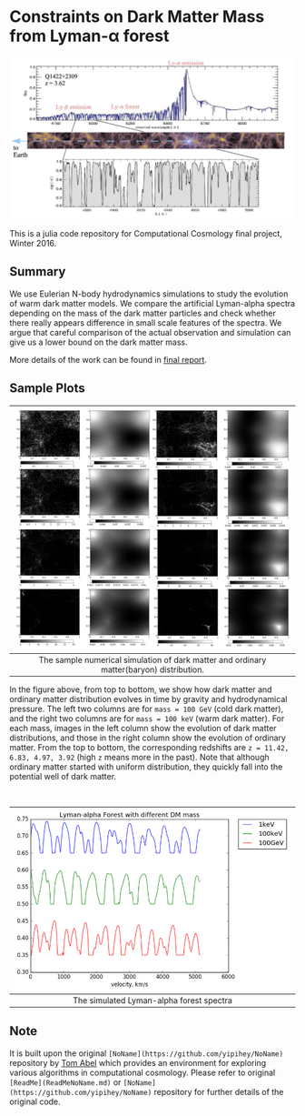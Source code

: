 # Constraints on Dark Matter Mass from Lyman-α forest

![alt text](figlyman.png "lyman alpha forest")

This is a julia code repository for Computational Cosmology final project, Winter 2016. 

## Summary

We use Eulerian N-body hydrodynamics simulations to study the evolution of warm dark matter models. We 
compare the artificial Lyman-alpha spectra depending on the mass of the dark
matter particles and check whether there really appears difference in small
scale features of the spectra. We argue that careful comparison of the actual
observation and simulation can give us a lower bound on the dark matter mass.

More details of the work can be found in [final report](report.pdf).


## Sample Plots

| ![alt text](figsim.png "evolution") |
|:--:| 
| The sample numerical simulation of dark matter and ordinary matter(baryon) distribution.|

In the figure above, from top to bottom, we show how dark matter and ordinary matter distribution evolves in time 
by gravity and hydrodynamical pressure. 
The left two columns are for `mass = 100 GeV` (cold dark matter), and the right two columns 
are for `mass = 100 keV` (warm dark matter). For each mass, images in the left column show the evolution of
dark matter distributions, and those in the right column show the evolution of ordinary matter. From
the top to bottom, the corresponding redshifts are `z = 11.42, 6.83, 4.97, 3.92` (high `z` means more in the past).
Note that although ordinary matter started with uniform distribution, they quickly fall into the
potential well of dark matter. 

<br/>


| ![alt text](figlymansim.png "simulated") |
|:--:| 
| The simulated Lyman-alpha forest spectra |



## Note
It is built upon the original `[NoName](https://github.com/yipihey/NoName)` repository 
by [Tom Abel](http://tomabel.org/) which provides an environment for exploring various 
algorithms in computational cosmology. Please refer to original `[ReadMe](ReadMeNoName.md)` or 
`[NoName](https://github.com/yipihey/NoName)` repository for further details of the original code.


